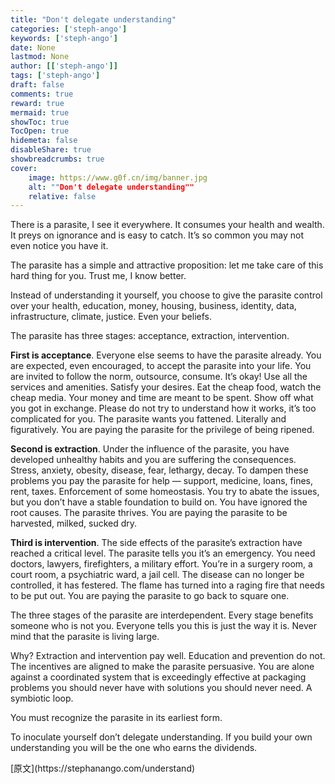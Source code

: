 ```yaml
---
title: "Don't delegate understanding"
categories: ['steph-ango']
keywords: ['steph-ango']
date: None
lastmod: None
author: [['steph-ango']]
tags: ['steph-ango']
draft: false 
comments: true
reward: true 
mermaid: true 
showToc: true 
TocOpen: true 
hidemeta: false 
disableShare: true 
showbreadcrumbs: true 
cover:
    image: https://www.g0f.cn/img/banner.jpg
    alt: ""Don't delegate understanding""
    relative: false
---
```


<div>

<p>There is a parasite, I see it everywhere. It consumes your health and wealth. It preys on ignorance and is easy to catch. It’s so common you may not even notice you have it.</p>
<p>The parasite has a simple and attractive proposition: let me take care of this hard thing for you. Trust me, I know better.</p>
<p>Instead of understanding it yourself, you choose to give the parasite control over your health, education, money, housing, business, identity, data, infrastructure, climate, justice. Even your beliefs.</p>
<p>The parasite has three stages: acceptance, extraction, intervention.</p>
<p><strong>First is acceptance</strong>. Everyone else seems to have the parasite already. You are expected, even encouraged, to accept the parasite into your life. You are invited to follow the norm, outsource, consume. It’s okay! Use all the services and amenities. Satisfy your desires. Eat the cheap food, watch the cheap media. Your money and time are meant to be spent. Show off what you got in exchange. Please do not try to understand how it works, it’s too complicated for you. The parasite wants you fattened. Literally and figuratively. You are paying the parasite for the privilege of being ripened.</p>
<p><strong>Second is extraction</strong>. Under the influence of the parasite, you have developed unhealthy habits and you are suffering the consequences. Stress, anxiety, obesity, disease, fear, lethargy, decay. To dampen these problems you pay the parasite for help — support, medicine, loans, fines, rent, taxes. Enforcement of some homeostasis. You try to abate the issues, but you don’t have a stable foundation to build on. You have ignored the root causes. The parasite thrives. You are paying the parasite to be harvested, milked, sucked dry.</p>
<p><strong>Third is intervention</strong>. The side effects of the parasite’s extraction have reached a critical level. The parasite tells you it’s an emergency. You need doctors, lawyers, firefighters, a military effort. You’re in a surgery room, a court room, a psychiatric ward, a jail cell. The disease can no longer be controlled, it has festered. The flame has turned into a raging fire that needs to be put out. You are paying the parasite to go back to square one.</p>
<p>The three stages of the parasite are interdependent. Every stage benefits someone who is not you. Everyone tells you this is just the way it is. Never mind that the parasite is living large.</p>
<p>Why? Extraction and intervention pay well. Education and prevention do not. The incentives are aligned to make the parasite persuasive. You are alone against a coordinated system that is exceedingly effective at packaging problems you should never have with solutions you should never need. A symbiotic loop.</p>
<p>You must recognize the parasite in its earliest form.</p>
<p>To inoculate yourself don’t delegate understanding. If you build your own understanding you will be the one who earns the dividends.</p>

</div>

<div>
[原文](https://stephanango.com/understand)
</div>

